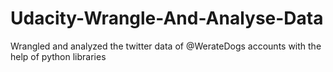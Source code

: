 # Udacity-Wrangle-And-Analyse-Data
Wrangled and analyzed the twitter data of @WerateDogs accounts with the help of python libraries
